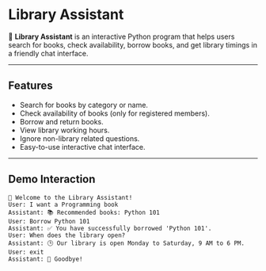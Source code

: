 # Library Assistant

💬 **Library Assistant** is an interactive Python program that helps users search for books, check availability, borrow books, and get library timings in a friendly chat interface.

---

## Features

- Search for books by category or name.
- Check availability of books (only for registered members).
- Borrow and return books.
- View library working hours.
- Ignore non-library related questions.
- Easy-to-use interactive chat interface.

---

## Demo Interaction

```text
💬 Welcome to the Library Assistant!
User: I want a Programming book
Assistant: 📚 Recommended books: Python 101
User: Borrow Python 101
Assistant: ✅ You have successfully borrowed 'Python 101'.
User: When does the library open?
Assistant: 🕒 Our library is open Monday to Saturday, 9 AM to 6 PM.
User: exit
Assistant: 👋 Goodbye!
